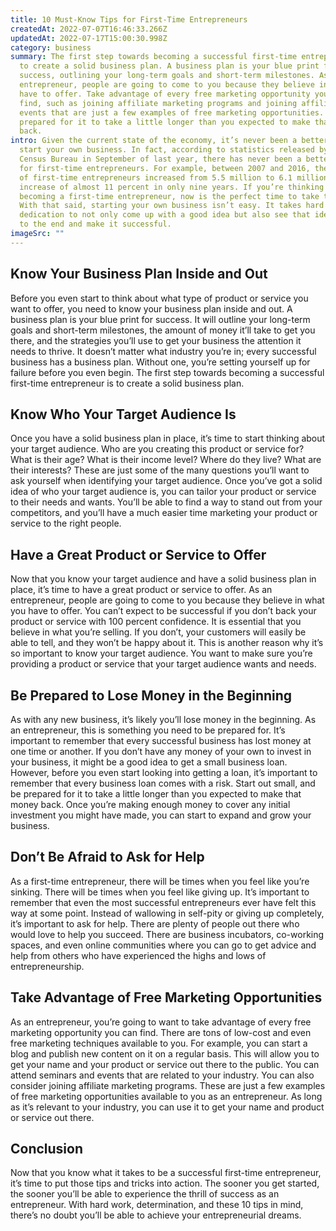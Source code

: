 ```yaml
---
title: 10 Must-Know Tips for First-Time Entrepreneurs
createdAt: 2022-07-07T16:46:33.266Z
updatedAt: 2022-07-17T15:00:30.998Z
category: business
summary: The first step towards becoming a successful first-time entrepreneur is
  to create a solid business plan. A business plan is your blue print for
  success, outlining your long-term goals and short-term milestones. As an
  entrepreneur, people are going to come to you because they believe in what you
  have to offer. Take advantage of every free marketing opportunity you can
  find, such as joining affiliate marketing programs and joining affiliate
  events that are just a few examples of free marketing opportunities. Be
  prepared for it to take a little longer than you expected to make that money
  back.
intro: Given the current state of the economy, it’s never been a better time to
  start your own business. In fact, according to statistics released by the U.S.
  Census Bureau in September of last year, there has never been a better time
  for first-time entrepreneurs. For example, between 2007 and 2016, the number
  of first-time entrepreneurs increased from 5.5 million to 6.1 million—an
  increase of almost 11 percent in only nine years. If you’re thinking about
  becoming a first-time entrepreneur, now is the perfect time to take that leap.
  With that said, starting your own business isn’t easy. It takes hard work and
  dedication to not only come up with a good idea but also see that idea through
  to the end and make it successful.
imageSrc: ""
---
```


## Know Your Business Plan Inside and Out

Before you even start to think about what type of product or service you want to offer, you need to know your business plan inside and out. A business plan is your blue print for success. It will outline your long-term goals and short-term milestones, the amount of money it’ll take to get you there, and the strategies you’ll use to get your business the attention it needs to thrive. It doesn’t matter what industry you’re in; every successful business has a business plan. Without one, you’re setting yourself up for failure before you even begin. The first step towards becoming a successful first-time entrepreneur is to create a solid business plan.

## Know Who Your Target Audience Is

Once you have a solid business plan in place, it’s time to start thinking about your target audience. Who are you creating this product or service for? What is their age? What is their income level? Where do they live? What are their interests? These are just some of the many questions you’ll want to ask yourself when identifying your target audience. Once you’ve got a solid idea of who your target audience is, you can tailor your product or service to their needs and wants. You’ll be able to find a way to stand out from your competitors, and you’ll have a much easier time marketing your product or service to the right people.

## Have a Great Product or Service to Offer

Now that you know your target audience and have a solid business plan in place, it’s time to have a great product or service to offer. As an entrepreneur, people are going to come to you because they believe in what you have to offer. You can’t expect to be successful if you don’t back your product or service with 100 percent confidence. It is essential that you believe in what you’re selling. If you don’t, your customers will easily be able to tell, and they won’t be happy about it. This is another reason why it’s so important to know your target audience. You want to make sure you’re providing a product or service that your target audience wants and needs.

## Be Prepared to Lose Money in the Beginning

As with any new business, it’s likely you’ll lose money in the beginning. As an entrepreneur, this is something you need to be prepared for. It’s important to remember that every successful business has lost money at one time or another. If you don’t have any money of your own to invest in your business, it might be a good idea to get a small business loan. However, before you even start looking into getting a loan, it’s important to remember that every business loan comes with a risk. Start out small, and be prepared for it to take a little longer than you expected to make that money back. Once you’re making enough money to cover any initial investment you might have made, you can start to expand and grow your business.

## Don’t Be Afraid to Ask for Help

As a first-time entrepreneur, there will be times when you feel like you’re sinking. There will be times when you feel like giving up. It’s important to remember that even the most successful entrepreneurs ever have felt this way at some point. Instead of wallowing in self-pity or giving up completely, it’s important to ask for help. There are plenty of people out there who would love to help you succeed. There are business incubators, co-working spaces, and even online communities where you can go to get advice and help from others who have experienced the highs and lows of entrepreneurship.

## Take Advantage of Free Marketing Opportunities

As an entrepreneur, you’re going to want to take advantage of every free marketing opportunity you can find. There are tons of low-cost and even free marketing techniques available to you. For example, you can start a blog and publish new content on it on a regular basis. This will allow you to get your name and your product or service out there to the public. You can attend seminars and events that are related to your industry. You can also consider joining affiliate marketing programs. These are just a few examples of free marketing opportunities available to you as an entrepreneur. As long as it’s relevant to your industry, you can use it to get your name and product or service out there.

## Conclusion

Now that you know what it takes to be a successful first-time entrepreneur, it’s time to put those tips and tricks into action. The sooner you get started, the sooner you’ll be able to experience the thrill of success as an entrepreneur. With hard work, determination, and these 10 tips in mind, there’s no doubt you’ll be able to achieve your entrepreneurial dreams.

